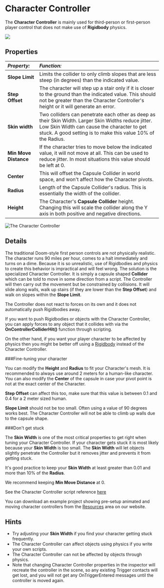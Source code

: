 Character Controller
====================


The __Character Controller__ is mainly used for third-person or first-person player control that does not make use of __Rigidbody__ physics.


![](../uploads/Main/Inspector-CharacterController.png) 

Properties
----------

|**_Property:_** |**_Function:_** |
|:---|:---|
|__Slope Limit__ |Limits the collider to only climb slopes that are less steep (in degrees) than the indicated value. |
|__Step Offset__ |The character will step up a stair only if it is closer to the ground than the indicated value. This should not be greater than the Character Controller's height or it will generate an error.|
|__Skin width__ |Two colliders can penetrate each other as deep as their Skin Width. Larger Skin Widths reduce jitter. Low Skin Width can cause the character to get stuck. A good setting is to make this value 10% of the Radius. |
|__Min Move Distance__ |If the character tries to move below the indicated value, it will not move at all. This can be used to reduce jitter. In most situations this value should be left at 0. |
|__Center__ |This will offset the Capsule Collider in world space, and won't affect how the Character pivots. |
|__Radius__ |Length of the Capsule Collider's radius. This is essentially the width of the collider. |
|__Height__ |The Character's __Capsule Collider__ height. Changing this will scale the collider along the Y axis in both positive and negative directions. |


![The Character Controller](../uploads/Main/CharacterControllerWindow.png) 

Details
-------

The traditional Doom-style first person controls are not physically realistic. The character runs 90 miles per hour, comes to a halt immediately and turns on a dime. Because it is so unrealistic, use of Rigidbodies and physics to create this behavior is impractical and will feel wrong. The solution is the specialized Character Controller. It is simply a capsule shaped __Collider__ which can be told to move in some direction from a script. The Controller will then carry out the movement but be constrained by collisions. It will slide along walls, walk up stairs (if they are lower than the __Step Offset__) and walk on slopes within the __Slope Limit__.

The Controller does not react to forces on its own and it does not automatically push Rigidbodies away.

If you want to push Rigidbodies or objects with the Character Controller, you can apply forces to any object that it collides with via the __OnControllerColliderHit()__ function through scripting.

On the other hand, if you want your player character to be affected by physics then you might be better off using a [Rigidbody](class-Rigidbody) instead of the Character Controller.


###Fine-tuning your character

You can modify the __Height__ and __Radius__ to fit your Character's mesh. It is recommended to always use around 2 meters for a human-like character. You can also modify the __Center__ of the capsule in case your pivot point is not at the exact center of the Character.

__Step Offset__ can affect this too, make sure that this value is between 0.1 and 0.4 for a 2 meter sized human.

__Slope Limit__ should not be too small. Often using a value of 90 degrees works best. The Character Controller will not be able to climb up walls due to the capsule shape.


###Don't get stuck

The __Skin Width__ is one of the most critical properties to get right when tuning your Character Controller.
If your character gets stuck it is most likely because your __Skin Width__ is too small. The __Skin Width__ will let objects slightly penetrate the Controller but it removes jitter and prevents it from getting stuck.

It's good practice to keep your __Skin Width__ at least greater than 0.01 and more than 10% of the __Radius__.

We recommend keeping __Min Move Distance__ at 0.

See the Character Controller script reference [here](ScriptRef:CharacterController.html)

You can download an example project showing pre-setup animated and moving character controllers from the [Resources](http://www.unity3d.com/support/resources) area on our website.

Hints
-----


* Try adjusting your __Skin Width__ if you find your character getting stuck frequently.
* The Character Controller can affect objects using physics if you write your own scripts.
* The Character Controller can not be affected by objects through physics.
* Note that changing Character Controller properties in the inspector will recreate the controller in the scene, so any existing Trigger contacts will get lost, and you will not get any OnTriggerEntered messages until the controller is moved again.
